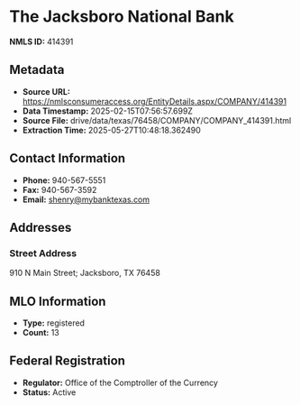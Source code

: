 # The Jacksboro National Bank

**NMLS ID:** 414391

## Metadata
- **Source URL:** https://nmlsconsumeraccess.org/EntityDetails.aspx/COMPANY/414391
- **Data Timestamp:** 2025-02-15T07:56:57.699Z
- **Source File:** drive/data/texas/76458/COMPANY/COMPANY_414391.html
- **Extraction Time:** 2025-05-27T10:48:18.362490

## Contact Information
- **Phone:** 940-567-5551
- **Fax:** 940-567-3592
- **Email:** shenry@mybanktexas.com

## Addresses
### Street Address
910 N Main Street; Jacksboro, TX 76458

## MLO Information
- **Type:** registered
- **Count:** 13

## Federal Registration
- **Regulator:** Office of the Comptroller of the Currency
- **Status:** Active
